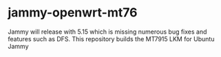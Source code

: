 # jammy-openwrt-mt76

Jammy will release with 5.15 which is missing numerous bug fixes and features such as DFS.
This repository builds the MT7915 LKM for Ubuntu Jammy
